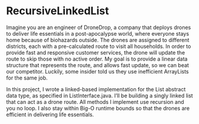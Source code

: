# RecursiveLinkedList

Imagine you are an engineer of DroneDrop, a company that deploys drones to deliver life essentials in a post-apocalypse world, where everyone stays home because of biohazards outside. The drones are assigned to different districts, each with a pre-calculated route to visit all households. In order to provide fast and responsive customer services, the drone will update the route to skip those with no active order. My goal is to provide a linear data structure that represents the route, and allows fast update, so we can beat our competitor. Luckily, some insider told us they use inefficient ArrayLists for the same job.

In this project, I wrote a linked-based implementation for the List abstract data type, as specified in ListInterface.java. I’ll be building a singly linked list that can act as a drone route. All methods I implement use recursion and you no loop. I also stay within Big-O runtime bounds so that the drones are efficient in delivering life essentials.
